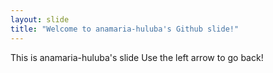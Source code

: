 ```yaml
---
layout: slide
title: "Welcome to anamaria-huluba's Github slide!"
---
```

This is anamaria-huluba's slide
Use the left arrow to go back!

